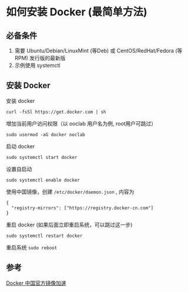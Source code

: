 # 如何安装 Docker (最简单方法)

## 必备条件

1. 需要 Ubuntu/Debian/LinuxMint (等Deb) 或 CentOS/RedHat/Fedora (等RPM) 发行版的最新版
2. 示例使用 systemctl

## 安装 Docker

安装 docker

```
curl -fsSl https://get.docker.com | sh
```

增加当前用户访问权限（以 ooclab 用户名为例, root用户可跳过）

```
sudo usermod -aG docker ooclab
```

启动 docker

```
sudo systemctl start docker
```

设置自启动

```
sudo systemctl enable docker
```

使用中国镜像，创建 `/etc/docker/daemon.json` , 内容为

```
{
  "registry-mirrors": ["https://registry.docker-cn.com"]
}
```

重启 docker (如果后面立即重启系统，可以跳过这一步)

```
sudo systemctl restart docker
```

重启系统 `sudo reboot`


## 参考

[Docker 中国官方镜像加速](https://www.docker-cn.com/registry-mirror)
